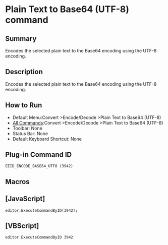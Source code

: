 # Plain Text to Base64 (UTF-8) command

## Summary

Encodes the selected plain text to the Base64 encoding using the UTF-8 encoding.

## Description

Encodes the selected plain text to the Base64 encoding using the UTF-8 encoding.

## How to Run

- Default Menu:Convert \>Encode/Decode \>Plain Text to Base64 (UTF-8)
- [All Commands](../tools/all_commands):Convert \>Encode/Decode \>Plain Text to Base64 (UTF-8)
- Toolbar:
None
- Status Bar: None
- Default Keyboard Shortcut: None

## Plug-in Command ID

```
EEID_ENCODE_BASE64_UTF8 (3942)```

## Macros

## \[JavaScript\]

```
editor.ExecuteCommandByID(3942);
```

## \[VBScript\]

```
editor.ExecuteCommandByID 3942
```
